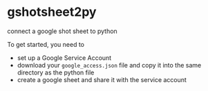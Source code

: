 # gshotsheet2py
connect a google shot sheet to python

To get started, you need to 
* set up a Google Service Account
* download your ```google_access.json``` file and copy it into the same directory as the python file
* create a google sheet and share it with the service account
